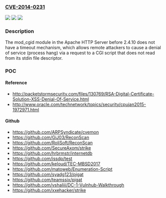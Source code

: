 ### [CVE-2014-0231](https://cve.mitre.org/cgi-bin/cvename.cgi?name=CVE-2014-0231)
![](https://img.shields.io/static/v1?label=Product&message=n%2Fa&color=blue)
![](https://img.shields.io/static/v1?label=Version&message=n%2Fa&color=blue)
![](https://img.shields.io/static/v1?label=Vulnerability&message=n%2Fa&color=brighgreen)

### Description

The mod_cgid module in the Apache HTTP Server before 2.4.10 does not have a timeout mechanism, which allows remote attackers to cause a denial of service (process hang) via a request to a CGI script that does not read from its stdin file descriptor.

### POC

#### Reference
- http://packetstormsecurity.com/files/130769/RSA-Digital-Certificate-Solution-XSS-Denial-Of-Service.html
- http://www.oracle.com/technetwork/topics/security/cpujan2015-1972971.html

#### Github
- https://github.com/ARPSyndicate/cvemon
- https://github.com/GiJ03/ReconScan
- https://github.com/RoliSoft/ReconScan
- https://github.com/SecureAxom/strike
- https://github.com/hrbrmstr/internetdb
- https://github.com/issdp/test
- https://github.com/keloud/TEC-MBSD2017
- https://github.com/matoweb/Enumeration-Script
- https://github.com/syadg123/pigat
- https://github.com/teamssix/pigat
- https://github.com/vshaliii/DC-1-Vulnhub-Walkthrough
- https://github.com/xxehacker/strike

